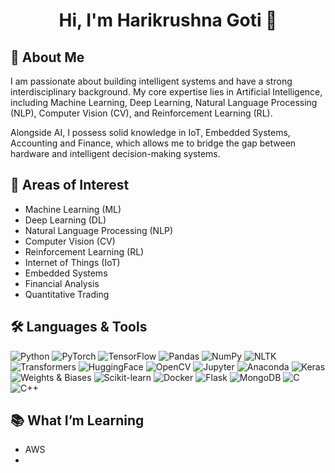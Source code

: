 <h1 align="center">Hi, I'm Harikrushna Goti 👋</h1>


## 👋 About Me
I am passionate about building intelligent systems and have a strong interdisciplinary background. My core expertise lies in Artificial Intelligence, including Machine Learning, Deep Learning, Natural Language Processing (NLP), Computer Vision (CV), and Reinforcement Learning (RL).

Alongside AI, I possess solid knowledge in IoT, Embedded Systems, Accounting and Finance, which allows me to bridge the gap between hardware and intelligent decision-making systems.

## 🧠 Areas of Interest
- Machine Learning (ML)
- Deep Learning (DL)
- Natural Language Processing (NLP)
- Computer Vision (CV)
- Reinforcement Learning (RL)
- Internet of Things (IoT)
- Embedded Systems
- Financial Analysis
- Quantitative Trading



## 🛠️ Languages & Tools

![Python](https://img.shields.io/badge/-Python-3776AB?style=for-the-badge&logo=python&logoColor=white)
![PyTorch](https://img.shields.io/badge/-PyTorch-EE4C2C?style=for-the-badge&logo=pytorch&logoColor=white)
![TensorFlow](https://img.shields.io/badge/-TensorFlow-FF6F00?style=for-the-badge&logo=tensorflow&logoColor=white)
![Pandas](https://img.shields.io/badge/-Pandas-150458?style=for-the-badge&logo=pandas&logoColor=white)
![NumPy](https://img.shields.io/badge/-NumPy-013243?style=for-the-badge&logo=numpy&logoColor=white)
![NLTK](https://img.shields.io/badge/-NLTK-76B900?style=for-the-badge&logo=nltk&logoColor=white)
![Transformers](https://img.shields.io/badge/-Transformers-FCC624?style=for-the-badge&logo=huggingface&logoColor=black)
![HuggingFace](https://img.shields.io/badge/-HuggingFace-FFDD54?style=for-the-badge&logo=huggingface&logoColor=black)
![OpenCV](https://img.shields.io/badge/-OpenCV-5C3EE8?style=for-the-badge&logo=opencv&logoColor=white)
![Jupyter](https://img.shields.io/badge/-Jupyter-F37626?style=for-the-badge&logo=jupyter&logoColor=white)
![Anaconda](https://img.shields.io/badge/-Anaconda-44A833?style=for-the-badge&logo=anaconda&logoColor=white)
![Keras](https://img.shields.io/badge/-Keras-D00000?style=for-the-badge&logo=keras&logoColor=white)
![Weights & Biases](https://img.shields.io/badge/-W&B-FFBE00?style=for-the-badge&logo=weightsandbiases&logoColor=black)
![Scikit-learn](https://img.shields.io/badge/-Scikit--learn-F7931E?style=for-the-badge&logo=scikitlearn&logoColor=white)
![Docker](https://img.shields.io/badge/-Docker-2496ED?style=for-the-badge&logo=docker&logoColor=white)
![Flask](https://img.shields.io/badge/-Flask-000000?style=for-the-badge&logo=flask&logoColor=white)
![MongoDB](https://img.shields.io/badge/-MongoDB-47A248?style=for-the-badge&logo=mongodb&logoColor=white)
![C](https://img.shields.io/badge/-C-A8B9CC?style=for-the-badge&logo=c&logoColor=white)
![C++](https://img.shields.io/badge/-C++-00599C?style=for-the-badge&logo=c%2B%2B&logoColor=white)



## 📚 What I’m Learning
- AWS
- 



<!--
**Harikrushna2272/Harikrushna2272** is a ✨ _special_ ✨ repository because its `README.md` (this file) appears on your GitHub profile.

Here are some ideas to get you started:

- 🔭 I’m currently working on ...
- 🌱 I’m currently learning ...
- 👯 I’m looking to collaborate on ...
- 🤔 I’m looking for help with ...
- 💬 Ask me about ...
- 📫 How to reach me: ...
- 😄 Pronouns: ...
- ⚡ Fun fact: ...
-->
